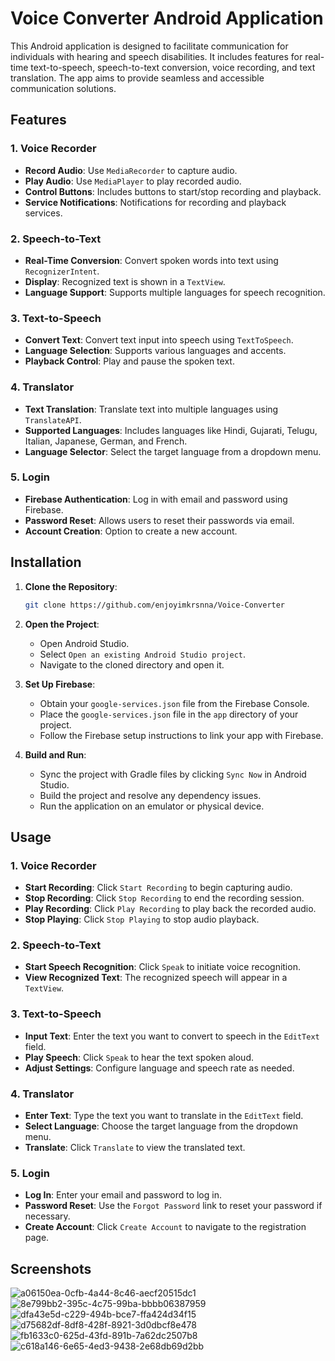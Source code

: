 # Voice Converter Android Application

This Android application is designed to facilitate communication for individuals with hearing and speech disabilities. It includes features for real-time text-to-speech, speech-to-text conversion, voice recording, and text translation. The app aims to provide seamless and accessible communication solutions.

## Features

### 1. Voice Recorder
- **Record Audio**: Use `MediaRecorder` to capture audio.
- **Play Audio**: Use `MediaPlayer` to play recorded audio.
- **Control Buttons**: Includes buttons to start/stop recording and playback.
- **Service Notifications**: Notifications for recording and playback services.

### 2. Speech-to-Text
- **Real-Time Conversion**: Convert spoken words into text using `RecognizerIntent`.
- **Display**: Recognized text is shown in a `TextView`.
- **Language Support**: Supports multiple languages for speech recognition.

### 3. Text-to-Speech
- **Convert Text**: Convert text input into speech using `TextToSpeech`.
- **Language Selection**: Supports various languages and accents.
- **Playback Control**: Play and pause the spoken text.

### 4. Translator
- **Text Translation**: Translate text into multiple languages using `TranslateAPI`.
- **Supported Languages**: Includes languages like Hindi, Gujarati, Telugu, Italian, Japanese, German, and French.
- **Language Selector**: Select the target language from a dropdown menu.

### 5. Login
- **Firebase Authentication**: Log in with email and password using Firebase.
- **Password Reset**: Allows users to reset their passwords via email.
- **Account Creation**: Option to create a new account.

## Installation

1. **Clone the Repository**:
   ```bash
   git clone https://github.com/enjoyimkrsnna/Voice-Converter
   ```

2. **Open the Project**:
   - Open Android Studio.
   - Select `Open an existing Android Studio project`.
   - Navigate to the cloned directory and open it.

3. **Set Up Firebase**:
   - Obtain your `google-services.json` file from the Firebase Console.
   - Place the `google-services.json` file in the `app` directory of your project.
   - Follow the Firebase setup instructions to link your app with Firebase.

4. **Build and Run**:
   - Sync the project with Gradle files by clicking `Sync Now` in Android Studio.
   - Build the project and resolve any dependency issues.
   - Run the application on an emulator or physical device.

## Usage

### 1. Voice Recorder
- **Start Recording**: Click `Start Recording` to begin capturing audio.
- **Stop Recording**: Click `Stop Recording` to end the recording session.
- **Play Recording**: Click `Play Recording` to play back the recorded audio.
- **Stop Playing**: Click `Stop Playing` to stop audio playback.

### 2. Speech-to-Text
- **Start Speech Recognition**: Click `Speak` to initiate voice recognition.
- **View Recognized Text**: The recognized speech will appear in a `TextView`.

### 3. Text-to-Speech
- **Input Text**: Enter the text you want to convert to speech in the `EditText` field.
- **Play Speech**: Click `Speak` to hear the text spoken aloud.
- **Adjust Settings**: Configure language and speech rate as needed.

### 4. Translator
- **Enter Text**: Type the text you want to translate in the `EditText` field.
- **Select Language**: Choose the target language from the dropdown menu.
- **Translate**: Click `Translate` to view the translated text.

### 5. Login
- **Log In**: Enter your email and password to log in.
- **Password Reset**: Use the `Forgot Password` link to reset your password if necessary.
- **Create Account**: Click `Create Account` to navigate to the registration page.

## Screenshots

![a06150ea-0cfb-4a44-8c46-aecf20515dc1](https://github.com/user-attachments/assets/f41a8f95-145a-4dc1-9995-35ac39da6d9f)
![8e799bb2-395c-4c75-99ba-bbbb06387959](https://github.com/user-attachments/assets/ba5ac215-d1fd-4efe-9c22-8ce2536f7e73)
![dfa43e5d-c229-494b-bce7-ffa424d34f15](https://github.com/user-attachments/assets/56ba3366-c1c5-49e3-9a5e-234f8d4d7aea)
![d75682df-8df8-428f-8921-3d0dbcf8e478](https://github.com/user-attachments/assets/dff19578-c33e-481e-9999-8a581ed7bcf2)
![fb1633c0-625d-43fd-891b-7a62dc2507b8](https://github.com/user-attachments/assets/83c198c6-c342-4d2f-89be-d3a8d868680a)
![c618a146-6e65-4ed3-9438-2e68db69d2bb](https://github.com/user-attachments/assets/d977534c-d243-4af8-ab91-9899561f1c5f)


